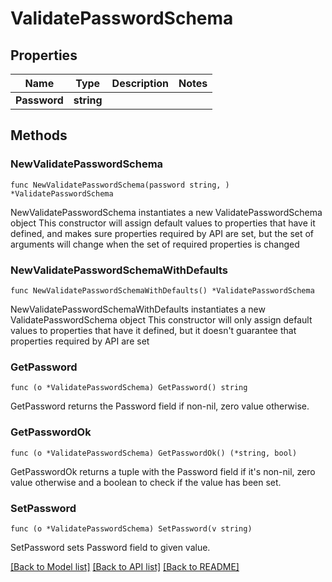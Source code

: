 # ValidatePasswordSchema

## Properties

Name | Type | Description | Notes
------------ | ------------- | ------------- | -------------
**Password** | **string** |  | 

## Methods

### NewValidatePasswordSchema

`func NewValidatePasswordSchema(password string, ) *ValidatePasswordSchema`

NewValidatePasswordSchema instantiates a new ValidatePasswordSchema object
This constructor will assign default values to properties that have it defined,
and makes sure properties required by API are set, but the set of arguments
will change when the set of required properties is changed

### NewValidatePasswordSchemaWithDefaults

`func NewValidatePasswordSchemaWithDefaults() *ValidatePasswordSchema`

NewValidatePasswordSchemaWithDefaults instantiates a new ValidatePasswordSchema object
This constructor will only assign default values to properties that have it defined,
but it doesn't guarantee that properties required by API are set

### GetPassword

`func (o *ValidatePasswordSchema) GetPassword() string`

GetPassword returns the Password field if non-nil, zero value otherwise.

### GetPasswordOk

`func (o *ValidatePasswordSchema) GetPasswordOk() (*string, bool)`

GetPasswordOk returns a tuple with the Password field if it's non-nil, zero value otherwise
and a boolean to check if the value has been set.

### SetPassword

`func (o *ValidatePasswordSchema) SetPassword(v string)`

SetPassword sets Password field to given value.



[[Back to Model list]](../README.md#documentation-for-models) [[Back to API list]](../README.md#documentation-for-api-endpoints) [[Back to README]](../README.md)


